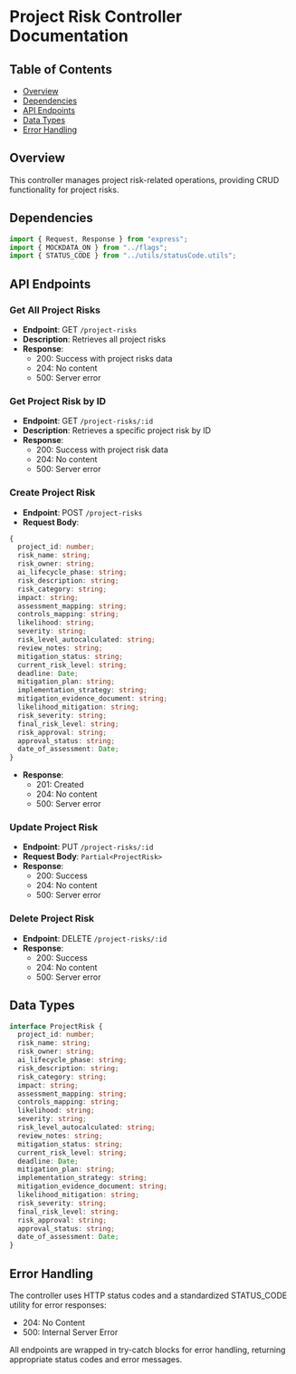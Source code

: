 # Project Risk Controller Documentation

## Table of Contents

- [Overview](#overview)
- [Dependencies](#dependencies)
- [API Endpoints](#api-endpoints)
- [Data Types](#data-types)
- [Error Handling](#error-handling)

## Overview

This controller manages project risk-related operations, providing CRUD functionality for project risks.

## Dependencies

```typescript
import { Request, Response } from "express";
import { MOCKDATA_ON } from "../flags";
import { STATUS_CODE } from "../utils/statusCode.utils";
```

## API Endpoints

### Get All Project Risks

- **Endpoint**: GET `/project-risks`
- **Description**: Retrieves all project risks
- **Response**:
  - 200: Success with project risks data
  - 204: No content
  - 500: Server error

### Get Project Risk by ID

- **Endpoint**: GET `/project-risks/:id`
- **Description**: Retrieves a specific project risk by ID
- **Response**:
  - 200: Success with project risk data
  - 204: No content
  - 500: Server error

### Create Project Risk

- **Endpoint**: POST `/project-risks`
- **Request Body**:

```typescript
{
  project_id: number;
  risk_name: string;
  risk_owner: string;
  ai_lifecycle_phase: string;
  risk_description: string;
  risk_category: string;
  impact: string;
  assessment_mapping: string;
  controls_mapping: string;
  likelihood: string;
  severity: string;
  risk_level_autocalculated: string;
  review_notes: string;
  mitigation_status: string;
  current_risk_level: string;
  deadline: Date;
  mitigation_plan: string;
  implementation_strategy: string;
  mitigation_evidence_document: string;
  likelihood_mitigation: string;
  risk_severity: string;
  final_risk_level: string;
  risk_approval: string;
  approval_status: string;
  date_of_assessment: Date;
}
```

- **Response**:
  - 201: Created
  - 204: No content
  - 500: Server error

### Update Project Risk

- **Endpoint**: PUT `/project-risks/:id`
- **Request Body**: `Partial<ProjectRisk>`
- **Response**:
  - 200: Success
  - 204: No content
  - 500: Server error

### Delete Project Risk

- **Endpoint**: DELETE `/project-risks/:id`
- **Response**:
  - 200: Success
  - 204: No content
  - 500: Server error

## Data Types

```typescript
interface ProjectRisk {
  project_id: number;
  risk_name: string;
  risk_owner: string;
  ai_lifecycle_phase: string;
  risk_description: string;
  risk_category: string;
  impact: string;
  assessment_mapping: string;
  controls_mapping: string;
  likelihood: string;
  severity: string;
  risk_level_autocalculated: string;
  review_notes: string;
  mitigation_status: string;
  current_risk_level: string;
  deadline: Date;
  mitigation_plan: string;
  implementation_strategy: string;
  mitigation_evidence_document: string;
  likelihood_mitigation: string;
  risk_severity: string;
  final_risk_level: string;
  risk_approval: string;
  approval_status: string;
  date_of_assessment: Date;
}
```

## Error Handling

The controller uses HTTP status codes and a standardized STATUS_CODE utility for error responses:

- 204: No Content
- 500: Internal Server Error

All endpoints are wrapped in try-catch blocks for error handling, returning appropriate status codes and error messages.
